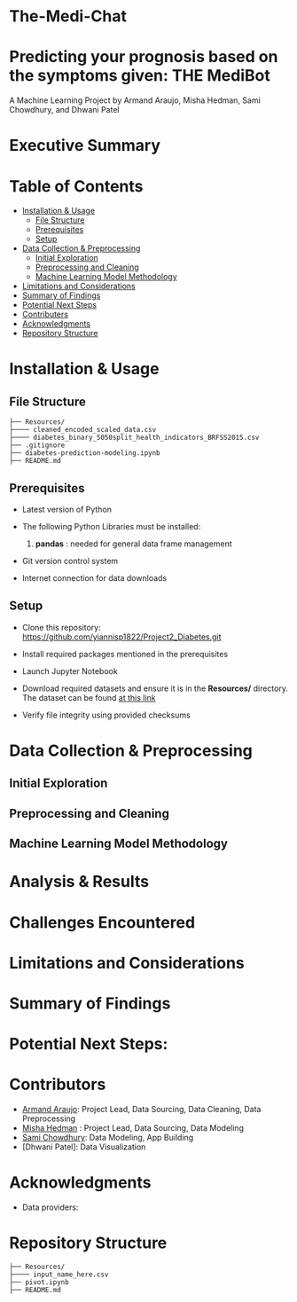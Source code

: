 # The-Medi-Chat

# Predicting your prognosis based on the symptoms given: THE MediBot 

A Machine Learning Project by Armand Araujo, Misha Hedman, Sami Chowdhury, and Dhwani Patel

# Executive Summary  

# Table of Contents
- [Installation & Usage](#installation--usage)
    - [File Structure](#file-structure)
    - [Prerequisites](#prerequisites)
    - [Setup](#setup)
- [Data Collection & Preprocessing](#data-collection--preprocessing)
    - [Initial Exploration](#initial-exploration)
    - [Preprocessing and Cleaning](#preprocessing-and-cleaning)
    - [Machine Learning Model Methodology](#machine-learning-model-methodology)
- [Limitations and Considerations](#limitations-and-considerations)
- [Summary of Findings](#summary-of-findings)
- [Potential Next Steps](#potential-next-steps)
- [Contributers](#contributors)
- [Acknowledgments](#acknowledgments)
- [Repository Structure](#repository-structure)


# Installation & Usage  


## File Structure


```
├── Resources/
├──── cleaned_encoded_scaled_data.csv
├──── diabetes_binary_5050split_health_indicators_BRFSS2015.csv
├── .gitignore
├── diabetes-prediction-modeling.ipynb
├── README.md
```


## Prerequisites

- Latest version of Python

- The following Python Libraries must be installed:
    1. **pandas** : needed for general data frame management

- Git version control system

- Internet connection for data downloads


## Setup    

- Clone this repository: https://github.com/yiannisp1822/Project2_Diabetes.git

- Install required packages mentioned in the prerequisites

- Launch Jupyter Notebook

- Download required datasets and ensure it is in the **Resources/** directory. The dataset can be found [at this link](https://www.kaggle.com/datasets/alexteboul/diabetes-health-indicators-dataset/data) 

- Verify file integrity using provided checksums


# Data Collection & Preprocessing

## Initial Exploration

## Preprocessing and Cleaning


## Machine Learning Model Methodology

# Analysis & Results


# Challenges Encountered

# Limitations and Considerations

# Summary of Findings

# Potential Next Steps:

# Contributors  
- [Armand Araujo](): Project Lead, Data Sourcing, Data Cleaning, Data Preprocessing
- [Misha Hedman]() : Project Lead, Data Sourcing, Data Modeling
- [Sami Chowdhury](https://github.com/SamiC2): Data Modeling, App Building
- [Dhwani Patel]: Data Visualization


# Acknowledgments
- Data providers: 

# Repository Structure

```
├── Resources/
├──── input_name_here.csv
├── pivot.ipynb
├── README.md
```
